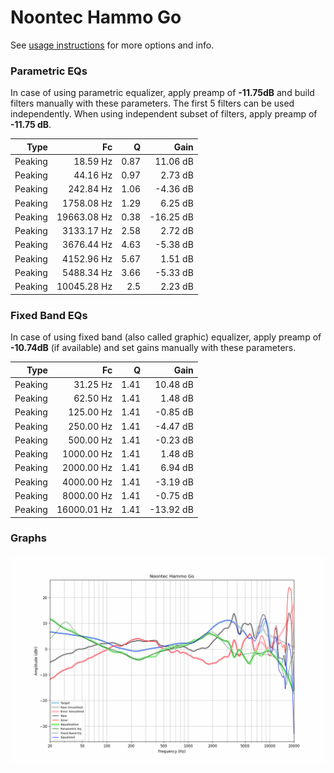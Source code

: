 # Noontec Hammo Go
See [usage instructions](https://github.com/jaakkopasanen/AutoEq#usage) for more options and info.

### Parametric EQs
In case of using parametric equalizer, apply preamp of **-11.75dB** and build filters manually
with these parameters. The first 5 filters can be used independently.
When using independent subset of filters, apply preamp of **-11.75 dB**.

| Type    | Fc          |    Q | Gain      |
|--------:|------------:|-----:|----------:|
| Peaking | 18.59 Hz    | 0.87 | 11.06 dB  |
| Peaking | 44.16 Hz    | 0.97 | 2.73 dB   |
| Peaking | 242.84 Hz   | 1.06 | -4.36 dB  |
| Peaking | 1758.08 Hz  | 1.29 | 6.25 dB   |
| Peaking | 19663.08 Hz | 0.38 | -16.25 dB |
| Peaking | 3133.17 Hz  | 2.58 | 2.72 dB   |
| Peaking | 3676.44 Hz  | 4.63 | -5.38 dB  |
| Peaking | 4152.96 Hz  | 5.67 | 1.51 dB   |
| Peaking | 5488.34 Hz  | 3.66 | -5.33 dB  |
| Peaking | 10045.28 Hz | 2.5  | 2.23 dB   |

### Fixed Band EQs
In case of using fixed band (also called graphic) equalizer, apply preamp of **-10.74dB**
(if available) and set gains manually with these parameters.

| Type    | Fc          |    Q | Gain      |
|--------:|------------:|-----:|----------:|
| Peaking | 31.25 Hz    | 1.41 | 10.48 dB  |
| Peaking | 62.50 Hz    | 1.41 | 1.48 dB   |
| Peaking | 125.00 Hz   | 1.41 | -0.85 dB  |
| Peaking | 250.00 Hz   | 1.41 | -4.47 dB  |
| Peaking | 500.00 Hz   | 1.41 | -0.23 dB  |
| Peaking | 1000.00 Hz  | 1.41 | 1.48 dB   |
| Peaking | 2000.00 Hz  | 1.41 | 6.94 dB   |
| Peaking | 4000.00 Hz  | 1.41 | -3.19 dB  |
| Peaking | 8000.00 Hz  | 1.41 | -0.75 dB  |
| Peaking | 16000.01 Hz | 1.41 | -13.92 dB |

### Graphs
![](./Noontec%20Hammo%20Go.png)